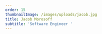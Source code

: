 ```yaml
---
order: 15
thumbnailImage: /images/uploads/jacob.jpg
title: Jacob Morosoff
subtitle: 'Software Engineer '
---
```


